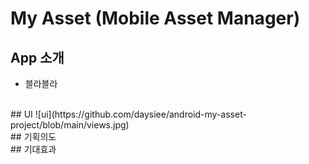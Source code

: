 # My Asset (Mobile Asset Manager)
## App 소개
- 블라블라
</br>
## UI
![ui](https://github.com/daysiee/android-my-asset-project/blob/main/views.jpg)
</br>
## 기획의도
</br>
## 기대효과
